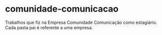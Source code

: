 # comunidade-comunicacao
Trabalhos que fiz na Empresa Comunidade Comunicaçâo como estagiário.<br>
Cada pasta pai é referente a uma empresa.

